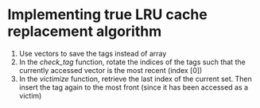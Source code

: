 # Implementing true LRU cache replacement algorithm

1. Use vectors to save the tags instead of array
2. In the *check_tag* function, rotate the indices of the tags such that the currently accessed vector is the most recent (index [0])
3. In the *victimize* function, retrieve the last index of the current set. Then insert the tag again to the most front (since it has been accessed as a victim)
